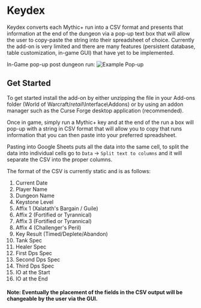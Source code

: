 # Keydex

Keydex converts each Mythic+ run into a CSV format and presents that information at the end of the dungeon via a pop-up text box that will allow the user to copy-paste the string into their spreadsheet of choice. Currently the add-on is very limited and there are many features (persistent database, table customization, in-game GUI) that have yet to be implemented.

In-Game pop-up post dungeon run:
 ![Example Pop-up](https://i.imgur.com/X4ec283.png)
 
## Get Started

To get started install the add-on by either unzipping the file in your Add-ons folder (World of Warcraft\/_retail_\Interface\Addons) or by using an addon manager such as the Curse Forge desktop application (recommended).

Once in game, simply run a Mythic+ key and at the end of the run a box will pop-up with a string in CSV format that will allow you to copy that runs information that you can then paste into your preferred spreadsheet.

Pasting into Google Sheets puts all the data into the same cell, to split the data into individual cells go to `Data` -> `Split text to columns` and it will separate the CSV into the proper columns.

The format of the CSV is currently static and is as follows:
1. Current Date
2. Player Name
3. Dungeon Name
4. Keystone Level
5. Affix 1 (Xalatath's Bargain / Guile)
6. Affix 2 (Fortified or Tyrannical)
7. Affix 3 (Fortified or Tyrannical)
8. Affix 4 (Challenger's Peril)
9. Key Result (Timed/Deplete/Abandon)
10. Tank Spec
11. Healer Spec
12. First Dps Spec
13. Second Dps Spec
14. Third Dps Spec
15. IO at the Start
16. IO at the End

#### Note: Eventually the placement of the fields in the CSV output will be changeable by the user via the GUI.



